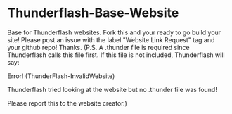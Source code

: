 Thunderflash-Base-Website
=========================
Base for Thunderflash websites. Fork this and your ready to go build your site! Please post an issue with the label "Website Link Request" tag and your github repo! Thanks. (P.S. A .thunder file is required since Thunderflash calls this file first. If this file is not included, Thunderflash will say: 

Error! (ThunderFlash-InvalidWebsite)

Thunderflash tried looking at the website but no .thunder file was found!

Please report this to the website creator.)
